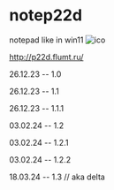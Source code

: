 # notep22d
notepad like in win11
![ico](https://github.com/UserForBruteer/notep22d/assets/114910606/0a71b396-585f-4f40-b4f9-17be05bb55b3)

http://p22d.flumt.ru/

26.12.23 -- 1.0

26.12.23 -- 1.1

26.12.23 -- 1.1.1

03.02.24 -- 1.2

03.02.24 -- 1.2.1

03.02.24 -- 1.2.2

18.03.24 -- 1.3 // aka delta
